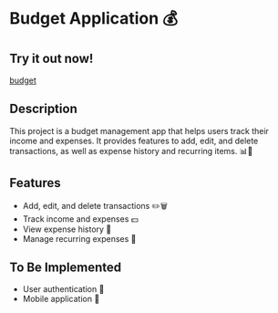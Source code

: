 # Budget Application 💰

## Try it out now!

[budget](https://budget-five-gamma.vercel.app/)

## Description

This project is a budget management app that helps users track their income and expenses. It provides features to add, edit, and delete transactions, as well as expense history and recurring items. 📊💸

## Features

- Add, edit, and delete transactions ✏️🗑️
- Track income and expenses 💵
- View expense history 📅
- Manage recurring expenses 🔄

## To Be Implemented

- User authentication 🔐
- Mobile application 📱
